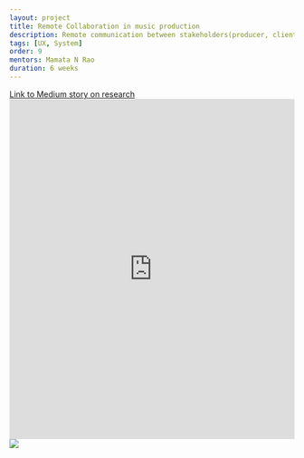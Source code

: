 ```yaml
---
layout: project
title: Remote Collaboration in music production
description: Remote communication between stakeholders(producer, client and musicians)
tags: [UX, System]
order: 9
mentors: Mamata N Rao
duration: 6 weeks
---
```


<div class="w-100 content">
  <a class="btn btn-secondary mb-2" href="https://medium.com/students-nidblr/collaboration-in-music-production-a-design-research-analysis-case-study-ccb93de0c9bb" target="_blank">
    Link to Medium story on research
  </a>
  <iframe width="100%" height="600px" src="https://www.youtube.com/embed/9urDDb7SXWo?rel=0" frameborder="0" allow="accelerometer; autoplay; clipboard-write; encrypted-media; gyroscope; picture-in-picture" allowfullscreen></iframe>
  <img class="w-100" src="/assets/{{page.url}}/assets/images/main.png" />
</div>
